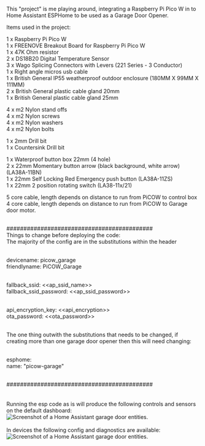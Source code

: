 This "project" is me playing around, integrating a Raspberry Pi Pico W in to Home Assistant ESPHome to be used as a Garage Door Opener.

Items used in the project:

1 x Raspberry Pi Pico W <br>
1 x FREENOVE Breakout Board for Raspberry Pi Pico W <br>
1 x 47K Ohm resistor <br>
2 x DS18B20 Digital Temperature Sensor <br>
3 x Wago Splicing Connectors with Levers (221 Series - 3 Conductor) <br>
1 x Right angle micros usb cable <br>
1 x British General IP55 weatherproof outdoor enclosure (180MM X 99MM X 111MM) <br>
2 x British General plastic cable gland 20mm <br>
1 x British General plastic cable gland 25mm <br>

4 x m2 Nylon stand offs <br>
4 x m2 Nylon screws <br>
4 x m2 Nylon washers <br>
4 x m2 Nylon bolts <br>

1 x 2mm Drill bit <br>
1 x Countersink Drill bit <br>

1 x Waterproof button box 22mm (4 hole) <br>
2 x 22mm Momentary button arrow (black background, white arrow) (LA38A-11BN) <br>
1 x 22mm Self Locking Red Emergency push button (LA38A-11ZS) <br>
1 x 22mm 2 position rotating switch (LA38-11x/21) <br>

5 core cable, length depends on distance to run from PiCOW to control box <br>
4 core cable, length depends on distance to run from PiCOW to Garage door motor. <br><br>

###########################################<br>
Things to change before deploying the code:<br>
The majority of the config are in the substitutions within the header<br><br>

  devicename: picow_garage<br>
  friendlyname: PiCOW_Garage<br><br>

  fallback_ssid: <<ap_ssid_name>> <br>
  fallback_ssid_password: <<ap_ssid_password>><br><br>
  
  api_encryption_key: <<api_encryption>> <br>
  ota_password: <<ota_password>><br><br>

The one thing outwith the substitutions that needs to be changed, if creating more than one garage door opener then this will need changing:<br><br>

  esphome: <br>
    name: "picow-garage"<br><br>

###########################################<br>
<br><br>
Running the esp code as is will produce the following controls and sensors on the default dashboard:
<br>
![Screenshot of a Home Assistant garage door entities.](https://github.com/thenextbutton/ESPGarage/blob/main/_readme_images/home_assistant_garage_area_overview.png?raw=true)
<br><br>
In devices the following config and diagnostics are available:
<br>
![Screenshot of a Home Assistant garage door entities.](https://github.com/thenextbutton/ESPGarage/blob/main/_readme_images/home_assistant_garage_config_diagnostic.png?raw=true)
